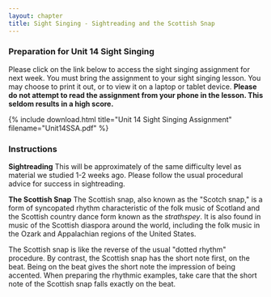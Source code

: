 ```yaml
---
layout: chapter
title: Sight Singing - Sightreading and the Scottish Snap
---
```


### Preparation for Unit 14 Sight Singing

Please click on the link below to access the sight singing assignment for next week. You must bring the assignment to your sight singing lesson. You may choose to print it out, or to view it on a laptop or tablet device. **Please do not attempt to read the assignment from your phone in the lesson. This seldom results in a high score.**

{% include download.html title="Unit 14 Sight Singing Assignment" filename="Unit14SSA.pdf" %}

### Instructions

**Sightreading**
This will be approximately of the same difficulty level as material we studied 1-2 weeks ago. Please follow the usual procedural advice for success in sightreading.

**The Scottish Snap**
The Scottish snap, also known as the "Scotch snap," is a form of syncopated rhythm characteristic of the folk music of Scotland and the Scottish country dance form known as the *strathspey*. It is also found in music of the Scottish diaspora around the world, including the folk music in the Ozark and Appalachian regions of the United States.

The Scottish snap is like the reverse of the usual "dotted rhythm" procedure. By contrast, the Scottish snap has the short note first, on the beat. Being on the beat gives the short note the impression of being accented. When preparing the rhythmic examples, take care that the short note of the Scottish snap falls exactly on the beat.